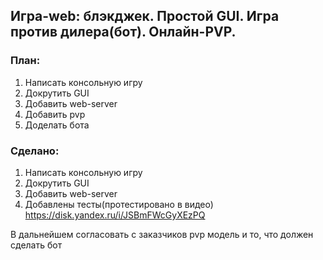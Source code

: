 
## Игра-web: блэкджек. Простой GUI. Игра против дилера(бот). Онлайн-PVP.

### План: 
1. Написать консольную игру
2. Докрутить GUI
3. Добавить web-server
4. Добавить pvp
5. Доделать бота
### Сделано:
1. Написать консольную игру
2. Докрутить GUI
3. Добавить web-server
4. Добавлены тесты(протестировано в видео)
https://disk.yandex.ru/i/JSBmFWcGyXEzPQ

В дальнейшем согласовать с заказчиков pvp модель и то, что должен сделать бот
